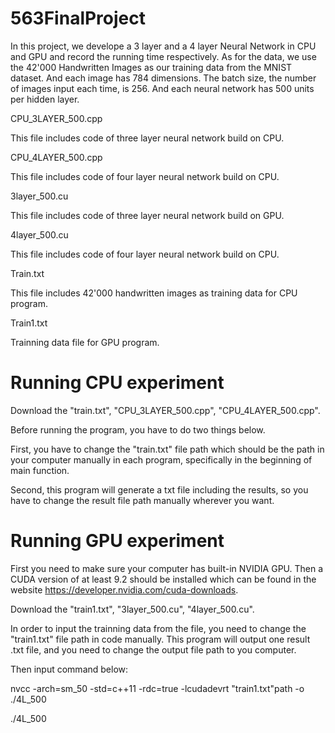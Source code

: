 # 563FinalProject
In this project, we develope a 3 layer and a 4 layer Neural Network in CPU and GPU and record the running time respectively. 
As for the data, we use the 42'000 Handwritten Images as our training data from the MNIST dataset. And each image has 784 dimensions. The batch size, the number of images input each time, is 256.
And each neural network has 500 units per hidden layer.

CPU_3LAYER_500.cpp

This file includes code of three layer neural network build on CPU.

CPU_4LAYER_500.cpp

This file includes code of four layer neural network build on CPU.

3layer_500.cu

This file includes code of three layer neural network build on GPU.

4layer_500.cu

This file includes code of four layer neural network build on CPU.

Train.txt

This file includes 42'000 handwritten images as training data for CPU program.

Train1.txt

Trainning data file for GPU program.

# Running CPU experiment
Download the "train.txt", "CPU_3LAYER_500.cpp", "CPU_4LAYER_500.cpp".

Before running the program, you have to do two things below.

First, you have to change the "train.txt" file path which should be the path in your computer manually in each program, specifically in the beginning of main function. 

Second, this program will generate a txt file including the results, so you have to change the result file path manually wherever you want.

# Running GPU experiment
First you need to make sure your computer has built-in NVIDIA GPU. Then a CUDA version of at least 9.2 should be installed which can be found in the website https://developer.nvidia.com/cuda-downloads.

Download the "train1.txt", "3layer_500.cu", "4layer_500.cu".

In order to input the trainning data from the file, you need to change the "train1.txt" file path in code manually. This program will output one result .txt file, and you need to change the output file path to you computer.

Then input command below:

nvcc -arch=sm_50 -std=c++11 -rdc=true -lcudadevrt "train1.txt"path -o ./4L_500

./4L_500
